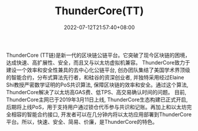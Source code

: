 ﻿---
weight: 
title: "ThunderCore(TT)"
description: "ThunderCore (TT链)是新一代的区块链公链平台"
date: 2022-07-12T21:57:40+08:00
lastmod: 2022-07-12T16:45:40+08:00
draft: false
authors: ["浮尘"]
featuredImage: "thundercorett.webp"
link: "https://www.thundercore.com/"
tags: ["数字代币","ThunderCore(TT)"]
categories: ["navigation"]
navigation: ["数字代币"]
lightgallery: true
toc: true
pinned: false
recommend: false
recommend1: false
---
ThunderCore (TT链)是新一代的区块链公链平台。它突破了现今区块链的困境，达成快速、高扩展性、安全，而且又与以太坊虚拟机兼容。
ThunderCore致力于建设一个效率和安全性兼具的去中心化公链平台, 创办团队集结了美国学术界顶级的智能合约，分布式算法先行者，和硅谷的资深创业者, 并独特采用经过Elaine Shi教授严密数学证明的PoS共识算法, 保障区块链的效率和安全。通过这个算法, ThunderCore解决了以太坊高GAS费、低TPS、高交易确认时间的问题。 目前, ThunderCore主网已于2019年3月11日上线, ThunderCore生态构建已正式开启,后期将上线PoS，用于支持用户通过锁仓代币参与共识和记账。再加上和以太坊完全相容的智能合约接口, 开发者可以在几分钟内将以太坊应用部署到ThunderCore平台。所以，快速、安全、简易、价廉，是ThunderCore的特色。
